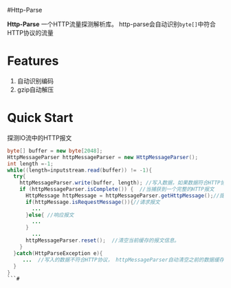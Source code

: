 #Http-Parse

**Http-Parse** 一个HTTP流量探测解析库。 http-parse会自动识别`byte[]`中符合HTTP协议的流量

# Features

1. 自动识别编码
2. gzip自动解压

# Quick Start

探测IO流中的HTTP报文

```java
byte[] buffer = new byte[2048];
HttpMessageParser httpMessageParser = new HttpMessageParser();
int length =-1;
while((length=inputstream.read(buffer)) != -1){
  try{
    httpMessageParser.write(buffer, length); //写入数据，如果数据符合HTTP协议, 将自动缓存， 如果不符合，将会抛出HttpParseException
    if (httpMessageParser.isComplete()) {  //当捕获到一个完整的HTTP报文
      HttpMessage httpMessage = httpMessageParser.getHttpMessage();//提取捕获的HTTP报文
      if(httpMessage.isRequestMessage()){//请求报文
        ...
      }else{ //响应报文
        ...
      }
        ...
      httpMessageParser.reset();  //清空当前缓存的报文信息。
    }
  }catch(HttpParseException e){
     ...  //写入的数据不符合HTTP协议， httpMessageParser自动清空之前的数据缓存
  }
}
```#
